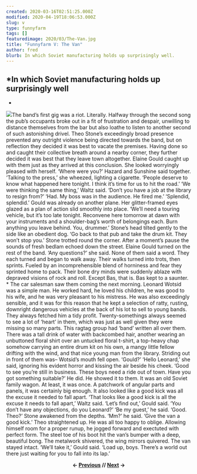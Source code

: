 ```yaml
---
created: 2020-03-16T02:51:25.000Z
modified: 2020-04-19T18:06:53.000Z
slug: v
type: funnyfarm
tags: []
featuredimage: 2020/03/The-Van.jpg
title: "Funnyfarm V: The Van"
author: fred
blurb: In which Soviet manufacturing holds up surprisingly well.
---
```

## *In which Soviet manufacturing holds up surprisingly well<br>
*
![](<2020/03/The-Van.jpg>)The band’s first gig was a riot. Literally. Halfway through the second song the pub’s occupants broke out in a fit of frustration and despair, unwilling to distance themselves from the bar but also loathe to listen to another second of such astonishing drivel.
Theo Stone’s exceedingly broad presence prevented any outright violence being directed towards the band, but on reflection they decided it was best to vacate the premises. Having done so and caught their collective breath around a nearby corner, they further decided it was best that they leave town altogether.
Elaine Gould caught up with them just as they arrived at this conclusion. She looked worryingly pleased with herself.
‘Where were you?’ Hazard and Sunshine said together.
‘Talking to the press,’ she wheezed, lighting a cigarette. ‘People deserve to know what happened here tonight. I think it’s time for us to hit the road.’
‘We were thinking the same thing,’ Waltz said.
‘Don’t you have a job at the library to resign from?’
‘Had. My boss was in the audience. He fired me.’
‘Splendid, splendid.’ Gould was already on another plane. Her glitter-framed eyes glazed as a plan of action slid smoothly into place.
‘We’ll need a touring vehicle, but it’s too late tonight. Reconvene here tomorrow at dawn with your instruments and a shoulder-bag’s worth of belongings each. Burn anything you leave behind. You, drummer.’ Stone’s head tilted gently to the side like an obedient dog. ‘Go back to that pub and take the drum kit. They won’t stop you.’
Stone trotted round the corner. After a moment’s pause the sounds of fresh bedlam echoed down the street. Elaine Gould turned on the rest of the band.
‘Any questions?’ she said.
None of them said a word. They each turned and began to walk away. Their walks turned into trots, then sprints. Fueled by an incomprehensible blend of horniness and fear they sprinted home to pack. Their bone dry minds were suddenly ablaze with depraved visions of rock and roll. Except Bas, that is. Bas kept to a saunter.
\*
The car salesman saw them coming the next morning.
Leonard Wotsid was a simple man. He worked hard, he loved his children, he was good to his wife, and he was very pleasant to his mistress.
He was also exceedingly sensible, and it was for this reason that he kept a selection of ratty, rusting, downright dangerous vehicles at the back of his lot to sell to young bands. They always fetched him a tidy profit. Twenty-somethings always seemed to see a lot of ‘heart’ in them, which was just as well given they were missing so many parts.
This ragtag group had ‘band’ written all over them. There was a tall drink of water with backcombed hair, another wearing an unbuttoned floral shirt over an untucked floral t-shirt, a top-heavy chap somehow carrying an entire drum kit on his own, a mangy little fellow drifting with the wind, and that nice young man from the library.
Striding out in front of them was–
Wotsid’s mouth fell open. ‘Gould?’
‘Hello Leonard,’ she said, ignoring his evident horror and kissing the air beside his cheek. ‘Good to see you’re still in business. These boys need a ride out of town. Have you got something suitable?’
He did. He showed it to them. It was an old Soviet family wagon. At least, it was once. A patchwork of angular parts and panels, it was certainly big enough. It also looked like a good kick was all the excuse it needed to fall apart.
‘That looks like a good kick is all the excuse it needs to fall apart,’ Waltz said.
‘Let’s find out,’ Gould said. ‘You don’t have any objections, do you Leonard?’
‘Be my guest,’ he said.
‘Good. Theo?’
Stone awakened from the depths.
‘Mm?’ he said.
‘Give the van a good kick.’
Theo straightened up. He was all too happy to oblige. Allowing himself room for a proper runup, he jogged forward and exectuted with perfect form. The steel toe of his boot hit the van’s bumper with a deep, beautiful bong. The metalwork shivered, the wing mirrors quivered. The van stayed intact.
‘We’ll take it,’ Gould said. ‘Load up, boys. There’s a world out there just waiting for you to fall into its lap.’

<center><strong></strong><p><strong>← <a href="funnyfarm/iv/">Previous</a> // <a href="funnyfarm/vi/">Next</a> →</strong></p></center>